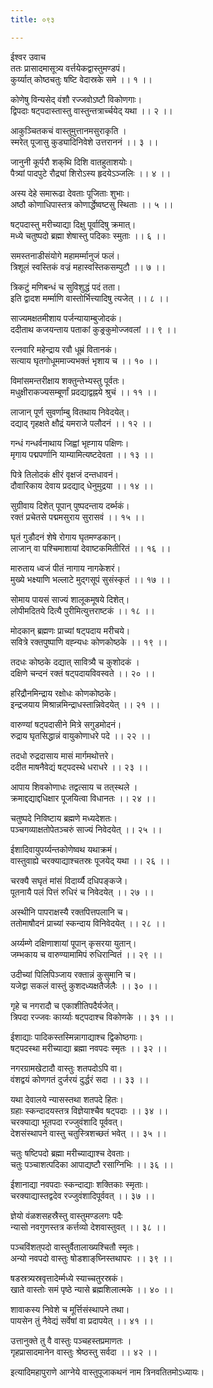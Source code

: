 ```yaml
---
title: ०९३

---
```

ईश्वर उवाच  
ततः प्रासादमासूत्र्य वर्त्तयेकद्वास्तुमण्डपं।  
कुर्य्यात् कोष्ठचतुः षष्टि वेदास्रके समे ।। १ ।।  
  
कोणेषु विन्यसेद् वंशौ रज्जवोऽष्टौ विकोणगाः।  
द्विपदाः षट्पदास्तास्तु वास्तुन्तत्रार्च्चयेद् यथा ।। २ ।।  
  
आकुञ्चितकचं वास्तुमुत्तानमसुराकृति ।  
स्मरेत् पूजासु कुड्यादिनिवेशे उत्तराननं ।। ३ ।।  
  
जानुनी कूर्परौ शक्‌थि दिशि वातहुताशयोः।  
पैत्र्यां पादपुटे रौद्र्यां शिरोऽस्य हृदयेऽञ्जलिः ।। ४ ।।  
  
अस्य देहे समारूढा देवताः पूजिताः शुभाः।  
अष्ठौ कोणाधिपास्तत्र कोणार्द्धेष्वष्टसु स्थिताः ।। ५ ।।  
  
षट्‌पदास्तु मरीच्याद्या दिक्षु पूर्वादिषु क्रमात्।  
मध्ये चतुष्पदो ब्रह्मा शेषास्तु पदिकाः स्मुताः ।। ६ ।।  
  
समस्तनाडीसंयोगे महामर्म्मानुजं फलं।  
त्रिशूलं स्वस्तिकं वज्रं महास्वस्तिकसम्पुटौ ।। ७ ।।  
  
त्रिकटुं मणिबन्धं च सुविशुद्धं पदं तता।  
इति द्वादश मर्म्माणि वास्तोर्भित्त्यादिषु त्यजेत् ।। ८ ।।  
  
साज्यमक्षतमीशाय पर्जन्यायाम्बुजोदकं।  
ददीताथ कजयन्ताय पताकां कुङ्रकुमोज्जवलां ।। ९ ।।  
  
रत्नवारि महेन्द्राय रवौ धूम्रं वितानकं।  
सत्याय घृतगोधूममाज्यभक्तं भृशाय च ।। १० ।।  
  
विमांसमन्तरीक्षाय शक्तुन्तेभ्यस्तु पूर्वतः।  
मधुक्षीराकज्यसम्बूर्णां प्रदद्याद्वह्नये श्रुचं ।। ११ ।।  
  
लाजान् पूर्ण सुवर्णाम्बु वितथाय निवेदयेत्।  
दद्याद् गृहक्षते क्षौद्रं यमराजे पलौदनं ।। १२ ।।  
  
गन्धं गन्धर्वनाथाय जिह्वां भृह्गाय पक्षिणः।  
मृगाय पद्मपर्णानि याम्यामित्यष्टदेवता ।। १३ ।।  
  
पित्रे तिलोदकं क्षीरं वृक्षजं दन्तधावनं।  
दौवारिकाय देवाय प्रदद्याद् धेनुमुद्रया ।। १४ ।।  
  
सुग्रीवाय दिशेत् पूपान् पुष्पदन्ताय दर्ब्भकं।  
रक्तं प्रचेतसे पद्ममसुराय सुरासवं ।। १५ ।।  
  
घृतं गुडौदनं शेषे रोगाय घृतमण्डकान्।  
लाजान् वा पश्चिमाशायां देवाष्टकमितीरितं ।। १६ ।।  
  
मारुताय ध्वजं पीतं नागाय नागकेशरं।  
मुख्ये भक्ष्याणि भल्लाटे मुद्‌गसूपं सुसंस्कृतं ।। १७ ।।  
  
सोमाय पायसं साज्यं शालूकमूषये दिशेत्।  
लोपीमदितये दित्यै पुरीमित्युत्तराष्टकं ।। १८ ।।  
  
मोदकान् ब्रह्मणः प्राच्यां षट्‌पदाय मरीचये।  
सवित्रे रक्तपुष्पाणि वह्न्यधः कोणकोष्ठके ।। १९ ।।  
  
तदधः कोष्ठके दद्यात् सावित्र्यै च कुशोदकं ।  
दक्षिणे चन्दनं रक्तं षट्पदायविवस्वते ।। २० ।।  
  
हरिद्रौनमिन्द्राय रक्षोधः कोणकोष्ठके।  
इन्द्रजयाय मिश्रान्नमिन्द्राधस्तान्निवेदयेत् ।। २१ ।।  
  
वारुण्यां षट्‌पदासीने मित्रे सगुडमोदनं।  
रुद्राय घृतसिद्धान्नं वायुकोणाधरे पदे ।। २२ ।।  
  
तदधो रुद्रदासाय मासं मार्गमथोत्तरे।  
ददीत माषनैवेद्यं षट्‌पदस्थे धराधरे ।। २३ ।।  
  
आपाय शिवकोणाधः तद्वत्साय च तत्‌स्थले ।  
क्रमाद्दद्याद्दधिक्षार पूजयित्वा विधानतः ।। २४ ।।  
  
चतुष्पदे निविष्टाय ब्रह्मणे मध्यदेशतः।  
पञ्चगव्याक्षतोपेतञ्चरुं साज्यं निवेदयेत् ।। २५ ।।  
  
ईशादिवायुपर्य्यन्तकोणेष्वथ यथाक्रमं।  
वास्तुवाह्ये चरक्याद्याश्चतस्रः पूजयेद् यथा ।। २६ ।।  
  
चरक्यै सघृतं मांसं विदार्य्यै दधिपङ्कजे।  
पूतनायै पलं पित्तं रुधिरं च निवेदयेत् ।। २७ ।।  
  
अस्थीनि पापराक्षस्यै रक्तपित्तपलानि च।  
ततोमाषौदनं प्राच्यां स्कन्दाय विनिवेदयेत् ।। २८ ।।  
  
अर्य्यम्णे दक्षिणाशायां पूपान् कृसरया युतान्।  
जम्भकाय च वारुण्यामामिपं रुधिरान्वितं ।। २९ ।।  
  
उदीच्यां पिलिपिञ्जाय रक्तान्नं कुसुमानि च।  
यजेद्वा सकलं वास्तुं कुशदध्यक्षतैर्जलैः ।। ३० ।।  
  
गृहे च नगरादौ च एकाशीतिपदैर्यजेत्।  
त्रिपदा रज्जवः कार्य्याः षट्‌पदाश्च विकोणके ।। ३१ ।।  
  
ईशाद्याः पादिकस्तस्मिन्नागाद्याश्च द्विकोष्ठगाः।  
षट्‌पदस्था मरीच्याद्या ब्रह्मा नवपदः स्मृतः ।। ३२ ।।  
  
नगरग्रामखेटादौ वास्तुः शतपदोऽपि वा।  
वंशद्वयं कोणगतं दुर्जरयं दुर्द्धरं सदा ।। ३३ ।।  
  
यथा देवालये न्यासस्तथा शतपदे हितः।  
ग्रहाः स्कन्दादयस्तत्र विज्ञेयाश्चैव षट्‌पदाः ।। ३४ ।।  
चरक्याद्या भूतपदा रज्जुवंशादि पूर्ववत्।  
देशसंस्थापने वास्तु चतुस्त्रिशच्छतं भवेत् ।। ३५ ।।  
  
चतुः षष्टिपदो ब्रह्मा मरीच्याद्याश्च देवताः।  
चतुः पञ्चाशत्पदिका आपाद्यष्टौ रसाग्निभिः ।। ३६ ।।  
  
ईशानाद्या नवपदाः स्कन्दाद्याः शक्तिकाः स्मृताः।  
चरक्याद्यास्तद्वदेव रज्जुवंशादिपूर्ववत् ।। ३७ ।।  
  
ज्ञेयो वंळशसहस्रैस्तु वास्तुमण्डलगः पदैः  
न्यासो नवगुणस्तत्र कर्त्तव्यो देशवास्तुवत् ।। ३८ ।।  
  
पञ्चविंशत्‌पदो वास्तुर्वैतालाख्यश्चितौ स्मृतः।  
अन्यो नवपदो वास्तुः षोडशाङ्‌घ्निस्तथापरः ।। ३९ ।।  
  
षडस्रत्र्यस्रवृत्तादेर्म्मध्ये स्याच्चतुरस्रकं।  
खाते वास्तोः समं पृष्ठे न्यासे ब्रह्मशिलात्मके ।। ४० ।।  
  
शावाकस्य निवेशे च मूर्त्तिसंस्थापने तथा।  
पायसेन तुं नैवेद्यं सर्वेषां वा प्रदापयेत् ।। ४१ ।।  
  
उत्तानुक्ते तु वै वास्तुः पञ्चहस्तप्रमाणतः ।  
गृहप्रासादमानेन वास्तुः श्रेष्ठस्तु सर्वदा ।। ४२ ।।  
  
इत्यादिमहापुराणे आग्नेये वास्तुपूजाकथनं नाम त्रिनवतितमोऽध्यायः।
